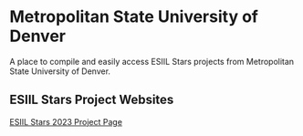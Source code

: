 # Metropolitan State University of Denver
A place to compile and easily access ESIIL Stars projects from Metropolitan State University of Denver.

## ESIIL Stars Project Websites
[ESIIL Stars 2023 Project Page](https://cu-esiil-edu.github.io/MSUDENVER-DineWaterQuality2023/)

